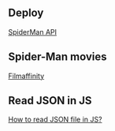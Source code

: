 ## Deploy
<a href="https://rafael2026.github.io/frontend/Spider-Man">SpiderMan API</a>

## Spider-Man movies
<a href="https://www.filmaffinity.com/es/movie-group.php?group-id=74">Filmaffinity</a>

## Read JSON in JS
<a href="https://www.delftstack.com/es/howto/javascript/load-json-file-in-javascript/">How to read JSON file in JS?</a>
